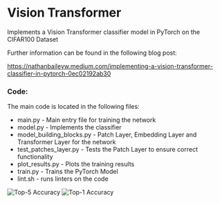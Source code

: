 # Vision Transformer

Implements a Vision Transformer classifier model in PyTorch on the CIFAR100 Dataset

Further information can be found in the following blog post:

https://nathanbaileyw.medium.com/implementing-a-vision-transformer-classifier-in-pytorch-0ec02192ab30

### Code:
The main code is located in the following files:
* main.py - Main entry file for training the network
* model.py - Implements the classifier
* model_building_blocks.py - Patch Layer, Embedding Layer and Transformer Layer for the network
* test_patches_layer.py - Tests the Patch Layer to ensure correct functionality
* plot_results.py - Plots the training results
* train.py - Trains the PyTorch Model
* lint.sh - runs linters on the code



![Top-5 Accuracy](https://github.com/user-attachments/assets/7b7f24a7-c3c5-4c01-a98f-afd80ade0bbf) ![Top-1 Accuracy](https://github.com/user-attachments/assets/c2a2be9c-d677-427f-b459-fe20c6d3621a)
